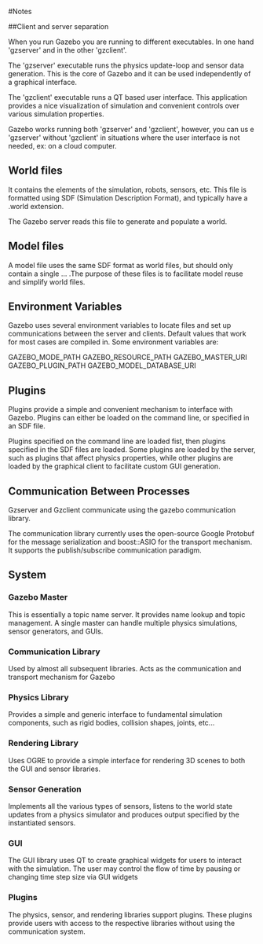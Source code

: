 #Notes

##Client and server separation

When you run Gazebo you are running to different executables. In one hand 'gzserver' and in the other 'gzclient'.

The 'gzserver' executable runs the physics update-loop and sensor data generation. This is the core of Gazebo and it can be used independently of a graphical interface. 

The 'gzclient' executable runs a QT based user interface. This application provides a nice visualization of simulation and convenient controls over various simulation properties.

Gazebo works running both 'gzserver' and 'gzclient', however, you can us e  'gzserver' without 'gzclient' in situations where the user interface is not needed, ex: on a cloud computer.

## World files

It contains the elements of the simulation, robots, sensors, etc. This file is formatted using SDF (Simulation Description Format), and typically have a .world extension.

The Gazebo server reads this file to generate and populate a world.

## Model files

A model file uses the same SDF format as world files, but should only contain a single <model> ... <model>.The purpose of these files is to facilitate model reuse and simplify world files.

## Environment Variables

Gazebo uses several environment variables to locate files and set up communications between the server and clients. Default values that work for most cases are compiled in. Some environment variables are:

GAZEBO_MODE_PATH
GAZEBO_RESOURCE_PATH
GAZEBO_MASTER_URI
GAZEBO_PLUGIN_PATH
GAZEBO_MODEL_DATABASE_URI

## Plugins

Plugins provide a simple and convenient mechanism to interface with Gazebo. Plugins can either be loaded on the command line, or specified in an SDF file.

Plugins specified on the command line are loaded fist, then plugins specified in the SDF files are loaded. Some plugins are loaded by the server, such as plugins that affect physics properties, while other plugins are loaded by the graphical client to facilitate custom GUI generation.

## Communication Between Processes

Gzserver and Gzclient communicate using the gazebo communication library.

The communication library currently uses the open-source Google Protobuf for the message serialization and boost::ASIO for the transport mechanism. It supports the publish/subscribe communication paradigm.

## System

### Gazebo Master

This is essentially a topic name server. It provides name lookup and topic management. A single master can handle multiple physics simulations, sensor generators, and GUIs.

### Communication Library

Used by almost all subsequent libraries. Acts as the communication and transport mechanism for Gazebo

### Physics Library

Provides a simple and generic interface to fundamental simulation components, such as rigid bodies, collision shapes, joints, etc...

### Rendering Library

Uses OGRE to provide a simple interface for rendering 3D scenes to both the GUI and sensor libraries.

### Sensor Generation

Implements all the various types of sensors, listens to the world state updates from a physics simulator and produces output specified by the instantiated sensors.

### GUI 

The GUI library uses QT to create graphical widgets for users to interact with the simulation. The user may control the flow of time by pausing or changing time step size via GUI widgets

### Plugins

The physics, sensor, and rendering libraries support plugins. These plugins provide users with access to the respective libraries without using the communication system.